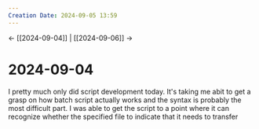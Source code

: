 ```yaml
---
Creation Date: 2024-09-05 13:59
---
```


<- [[2024-09-04]] | [[2024-09-06]]  ->

# 2024-09-04
I pretty much only did script development today. It's taking me abit to get a grasp on how batch script actually works and the syntax is probably the most difficult part. I was able to get the script to a point where it can recognize whether the specified file to indicate that it needs to transfer 